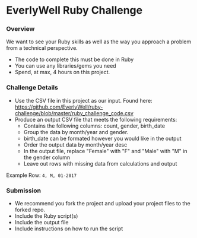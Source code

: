 



# EverlyWell Ruby Challenge

### Overview

We want to see your Ruby skills as well as the way you approach a problem from a technical perspective.

* The code to complete this must be done in Ruby
* You can use any libraries/gems you need
* Spend, at max, 4 hours on this project.

### Challenge Details

* Use the CSV file in this project as our input. Found here: https://github.com/EverlyWell/ruby-challenge/blob/master/ruby_challenge_code.csv
* Produce an output CSV file that meets the following requirements:
  * Contains the following columns: count, gender, birth_date
  * Group the data by month/year and gender.
  * birth_date can be formated however you would like in the output
  * Order the output data by month/year desc
  * In the output file, replace "Female" with "F" and "Male" with "M" in the gender column
  * Leave out rows with missing data from calculations and output

Example Row:
```4, M, 01-2017```

### Submission

* We recommend you fork the project and upload your project files to the forked repo. 
* Include the Ruby script(s)
* Include the output file
* Include instructions on how to run the script


